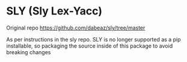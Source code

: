 # SLY (Sly Lex-Yacc)
Original repo https://github.com/dabeaz/sly/tree/master

As per instructions in the sly repo. SLY is no longer supported as a pip installable, so packaging the source inside of this package to avoid breaking changes

